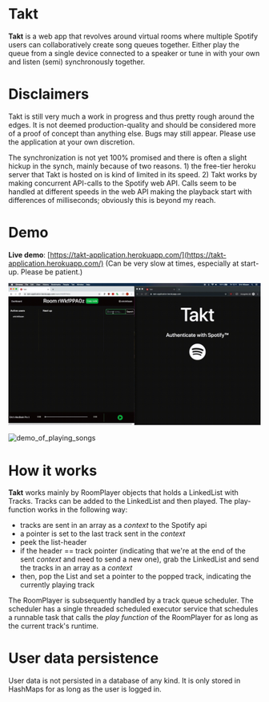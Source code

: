# Takt
 **Takt** is a web app that revolves around virtual rooms where multiple Spotify users can collaboratively create song queues together. Either play the queue from a single device connected to a speaker or tune in with your own and listen (semi) synchronously together.   

# Disclaimers
Takt is still very much a work in progress and thus pretty rough around the edges. It is not deemed production-quality and should be considered more of a proof of concept than anything else. Bugs may still appear. Please use the application at your own discretion.  

The synchronization is not yet 100% promised and there is often a slight hickup in the synch, mainly because of two reasons. 1) the free-tier heroku server that Takt is hosted on is kind of limited in its speed. 2) Takt works by making concurrent API-calls to the Spotify web API. Calls seem to be handled at different speeds in the web API making the playback start with differences of milliseconds; obviously this is beyond my reach.  

# Demo

**Live demo**: [https://takt-application.herokuapp.com/](https://takt-application.herokuapp.com/) (Can be very slow at times, especially at start-up. Please be patient.)

![demo_of_creating_rooms](demo/create_room.gif)

![demo_of_playing_songs](demo/play_songs.gif)

# How it works
**Takt** works mainly by RoomPlayer objects that holds a LinkedList with Tracks. Tracks can be added to the LinkedList and then played. The play-function works in the following way:
* tracks are sent in an array as a _context_ to the Spotify api
* a pointer is set to the last track sent in the _context_
* peek the list-header
* if the header == track pointer (indicating that we're at the end of the sent _context_ and need to send a new one), grab the LinkedList and send the tracks in an array as a _context_
* then, pop the List and set a pointer to the popped track, indicating the currently playing track

The RoomPlayer is subsequently handled by a track queue scheduler. The scheduler has a single threaded scheduled executor service that schedules a runnable task that calls the _play function_ of the RoomPlayer for as long as the current track's runtime.  

# User data persistence
User data is not persisted in a database of any kind. It is only stored in HashMaps for as long as the user is logged in.
